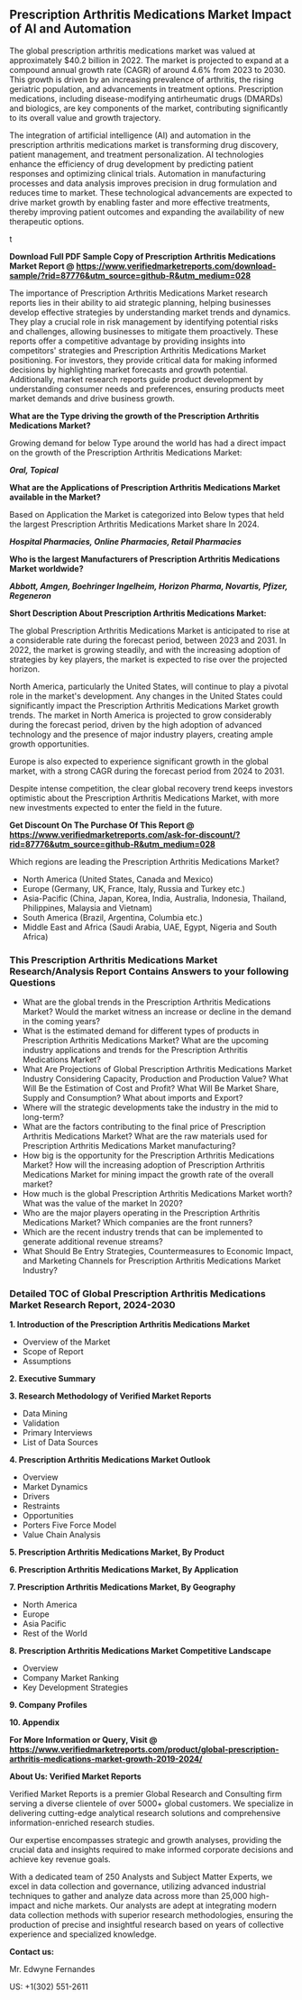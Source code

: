 <h2>Prescription Arthritis Medications Market Impact of AI and Automation</h2><p>The global prescription arthritis medications market was valued at approximately $40.2 billion in 2022. The market is projected to expand at a compound annual growth rate (CAGR) of around 4.6% from 2023 to 2030. This growth is driven by an increasing prevalence of arthritis, the rising geriatric population, and advancements in treatment options. Prescription medications, including disease-modifying antirheumatic drugs (DMARDs) and biologics, are key components of the market, contributing significantly to its overall value and growth trajectory.</p><p>The integration of artificial intelligence (AI) and automation in the prescription arthritis medications market is transforming drug discovery, patient management, and treatment personalization. AI technologies enhance the efficiency of drug development by predicting patient responses and optimizing clinical trials. Automation in manufacturing processes and data analysis improves precision in drug formulation and reduces time to market. These technological advancements are expected to drive market growth by enabling faster and more effective treatments, thereby improving patient outcomes and expanding the availability of new therapeutic options.</p>t</p><p id="" class=""><strong>Download Full PDF Sample Copy of Prescription Arthritis Medications Market Report @ <a href="https://www.verifiedmarketreports.com/download-sample/?rid=87776&utm_source=github-R&utm_medium=028" target="_blank">https://www.verifiedmarketreports.com/download-sample/?rid=87776&utm_source=github-R&utm_medium=028</a></strong></p><p>The importance of&nbsp;Prescription Arthritis Medications Market research reports lies in their ability to aid strategic planning, helping businesses develop effective strategies by understanding market trends and dynamics. They play a crucial role in risk management by identifying potential risks and challenges, allowing businesses to mitigate them proactively. These reports offer a competitive advantage by providing insights into competitors' strategies and Prescription Arthritis Medications Market positioning. For investors, they provide critical data for making informed decisions by highlighting market forecasts and growth potential. Additionally, market research reports guide product development by understanding consumer needs and preferences, ensuring products meet market demands and drive business growth.</p><p><strong>What are the&nbsp;Type driving the growth of the Prescription Arthritis Medications Market?</strong></p><p id="" class="">Growing demand for below Type around the world has had a direct impact on the growth of the Prescription Arthritis Medications Market:</p><em><strong>Oral, Topical</strong></em></p><strong>What are the&nbsp;Applications&nbsp;of Prescription Arthritis Medications Market available in the Market?</strong></p><p id="" class="">Based on Application the Market is categorized into Below types that held the largest Prescription Arthritis Medications Market share In 2024.</p><em><strong>Hospital Pharmacies, Online Pharmacies, Retail Pharmacies</strong></em></p><strong>Who is the largest Manufacturers of Prescription Arthritis Medications Market worldwide?</strong></p><p><em><strong>Abbott, Amgen, Boehringer Ingelheim, Horizon Pharma, Novartis, Pfizer, Regeneron</strong></em></p><p id="" class=""><strong>Short Description About Prescription Arthritis Medications Market:</strong></p><p>The global Prescription Arthritis Medications Market is anticipated to rise at a considerable rate during the forecast period, between 2023 and 2031. In 2022, the market is growing steadily, and with the increasing adoption of strategies by key players, the market is expected to rise over the projected horizon.</p><p>North America, particularly the United States, will continue to play a pivotal role in the market's development. Any changes in the United States could significantly impact the Prescription Arthritis Medications Market growth trends. The market in North America is projected to grow considerably during the forecast period, driven by the high adoption of advanced technology and the presence of major industry players, creating ample growth opportunities.</p><p>Europe is also expected to experience significant growth in the global market, with a strong CAGR during the forecast period from 2024 to 2031.</p><p>Despite intense competition, the clear global recovery trend keeps investors optimistic about the Prescription Arthritis Medications Market, with more new investments expected to enter the field in the future.</p><p id="" class=""><strong>Get Discount On The Purchase Of This Report @ <a href="https://www.verifiedmarketreports.com/ask-for-discount/?rid=87776&utm_source=github-R&utm_medium=028" target="_blank">https://www.verifiedmarketreports.com/ask-for-discount/?rid=87776&utm_source=github-R&utm_medium=028</a></strong></p>Which regions are leading the Prescription Arthritis Medications Market?</p><ul><li>North America (United States, Canada and Mexico)</li><li>Europe (Germany, UK, France, Italy, Russia and Turkey etc.)</li><li>Asia-Pacific (China, Japan, Korea, India, Australia, Indonesia, Thailand, Philippines, Malaysia and Vietnam)</li><li>South America (Brazil, Argentina, Columbia etc.)</li><li>Middle East and Africa (Saudi Arabia, UAE, Egypt, Nigeria and South Africa)</li></ul><h3 id="" class="">This Prescription Arthritis Medications Market Research/Analysis Report Contains Answers to your following Questions</h3><ul><li>What are the global trends in the Prescription Arthritis Medications Market? Would the market witness an increase or decline in the demand in the coming years?</li><li>What is the estimated demand for different types of products in Prescription Arthritis Medications Market? What are the upcoming industry applications and trends for the Prescription Arthritis Medications Market?</li><li>What Are Projections of Global Prescription Arthritis Medications Market Industry Considering Capacity, Production and Production Value? What Will Be the Estimation of Cost and Profit? What Will Be Market Share, Supply and Consumption? What about imports and Export?</li><li>Where will the strategic developments take the industry in the mid to long-term?</li><li>What are the factors contributing to the final price of Prescription Arthritis Medications Market? What are the raw materials used for Prescription Arthritis Medications Market manufacturing?</li><li>How big is the opportunity for the Prescription Arthritis Medications Market? How will the increasing adoption of Prescription Arthritis Medications Market for mining impact the growth rate of the overall market?</li><li>How much is the global Prescription Arthritis Medications Market worth? What was the value of the market In 2020?</li><li>Who are the major players operating in the Prescription Arthritis Medications Market? Which companies are the front runners?</li><li>Which are the recent industry trends that can be implemented to generate additional revenue streams?</li><li>What Should Be Entry Strategies, Countermeasures to Economic Impact, and Marketing Channels for Prescription Arthritis Medications Market Industry?</li></ul><h3 id="" class="">Detailed TOC of Global Prescription Arthritis Medications Market Research Report, 2024-2030</h3><p id="" class=""><strong>1. Introduction of the Prescription Arthritis Medications Market</strong></p><ul><li>Overview of the Market</li><li>Scope of Report</li><li>Assumptions</li></ul><p id="" class=""><strong>2. Executive Summary</strong></p><p id="" class=""><strong>3. Research Methodology of Verified Market Reports</strong></p><ul><li>Data Mining</li><li>Validation</li><li>Primary Interviews</li><li>List of Data Sources</li></ul><p id="" class=""><strong>4. Prescription Arthritis Medications Market Outlook</strong></p><ul><li>Overview</li><li>Market Dynamics</li><li>Drivers</li><li>Restraints</li><li>Opportunities</li><li>Porters Five Force Model</li><li>Value Chain Analysis</li></ul><p id="" class=""><strong>5. Prescription Arthritis Medications Market, By Product</strong></p><p id="" class=""><strong>6. Prescription Arthritis Medications Market, By Application</strong></p><p id="" class=""><strong>7. Prescription Arthritis Medications Market, By Geography</strong></p><ul><li>North America</li><li>Europe</li><li>Asia Pacific</li><li>Rest of the World</li></ul><p id="" class=""><strong>8. Prescription Arthritis Medications Market Competitive Landscape</strong></p><ul><li>Overview</li><li>Company Market Ranking</li><li>Key Development Strategies</li></ul><p id="" class=""><strong>9. Company Profiles</strong></p><p id="" class=""><strong>10. Appendix</strong></p><p id="" class=""><strong>For More Information or Query, Visit @ <a href="https://www.verifiedmarketreports.com/product/global-prescription-arthritis-medications-market-growth-2019-2024/" target="_blank">https://www.verifiedmarketreports.com/product/global-prescription-arthritis-medications-market-growth-2019-2024/</a></strong></p><p id="" class=""><strong>About Us: Verified Market Reports</strong></p><p id="" class="">Verified Market Reports is a premier Global Research and Consulting firm serving a diverse clientele of over 5000+ global customers. We specialize in delivering cutting-edge analytical research solutions and comprehensive information-enriched research studies.</p><p id="" class="">Our expertise encompasses strategic and growth analyses, providing the crucial data and insights required to make informed corporate decisions and achieve key revenue goals.</p><p id="" class="">With a dedicated team of 250 Analysts and Subject Matter Experts, we excel in data collection and governance, utilizing advanced industrial techniques to gather and analyze data across more than 25,000 high-impact and niche markets. Our analysts are adept at integrating modern data collection methods with superior research methodologies, ensuring the production of precise and insightful research based on years of collective experience and specialized knowledge.</p><p id="" class=""><strong>Contact us:</strong></p><p id="" class="">Mr. Edwyne Fernandes</p><p id="" class="">US: +1(302) 551-2611</p>